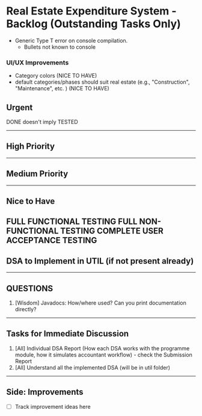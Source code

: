 # Real Estate Expenditure System - Backlog (Outstanding Tasks Only)

- Generic Type T error on console compilation.
  - Bullets not known to console

### UI/UX Improvements
- Category colors (NICE TO HAVE)
- default categories/phases should suit real estate (e.g., "Construction", "Maintenance", etc. ) (NICE TO HAVE)


## **Urgent**
DONE doesn't imply TESTED

---

## **High Priority**

---

## **Medium Priority**

---

## **Nice to Have**

FULL FUNCTIONAL TESTING
FULL NON-FUNCTIONAL TESTING
COMPLETE USER ACCEPTANCE TESTING
---

## **DSA to Implement in UTIL (if not present already)**


---

## **QUESTIONS**
1. [Wisdom] Javadocs: How/where used? Can you print documentation directly?

---

## **Tasks for Immediate Discussion**

1. [All] Individual DSA Report (How each DSA works with the programme module, how it simulates accountant workflow) - check the Submission Report
2. [All] Understand all the implemented  DSA (will be in util folder)

---

## **Side: Improvements**

- [ ] Track improvement ideas here
